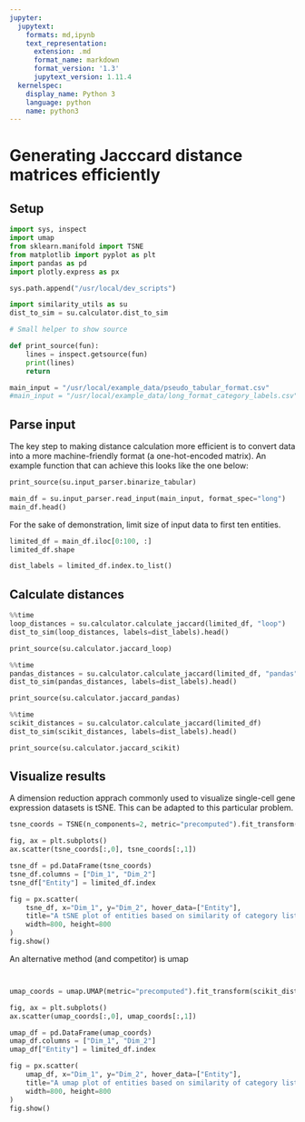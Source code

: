 ```yaml
---
jupyter:
  jupytext:
    formats: md,ipynb
    text_representation:
      extension: .md
      format_name: markdown
      format_version: '1.3'
      jupytext_version: 1.11.4
  kernelspec:
    display_name: Python 3
    language: python
    name: python3
---
```


# Generating Jacccard distance matrices efficiently

## Setup

```python
import sys, inspect
import umap
from sklearn.manifold import TSNE
from matplotlib import pyplot as plt
import pandas as pd
import plotly.express as px
```

```python
sys.path.append("/usr/local/dev_scripts")

import similarity_utils as su
dist_to_sim = su.calculator.dist_to_sim 
```

```python
# Small helper to show source

def print_source(fun):
    lines = inspect.getsource(fun)
    print(lines)
    return
```

```python
main_input = "/usr/local/example_data/pseudo_tabular_format.csv"
#main_input = "/usr/local/example_data/long_format_category_labels.csv"
```

## Parse input


The key step to making distance calculation more efficient is to convert data into a more machine-friendly format (a one-hot-encoded matrix). An example function that can achieve this looks like the one below:

```python
print_source(su.input_parser.binarize_tabular)
```

```python
main_df = su.input_parser.read_input(main_input, format_spec="long")
main_df.head()
```

For the sake of demonstration, limit size of input data to first ten entities.

```python
limited_df = main_df.iloc[0:100, :]
limited_df.shape
```

```python
dist_labels = limited_df.index.to_list()
```

## Calculate distances

```python
%%time
loop_distances = su.calculator.calculate_jaccard(limited_df, "loop")
dist_to_sim(loop_distances, labels=dist_labels).head()
```

```python
print_source(su.calculator.jaccard_loop)
```

```python
%%time
pandas_distances = su.calculator.calculate_jaccard(limited_df, "pandas")
dist_to_sim(pandas_distances, labels=dist_labels).head()
```

```python
print_source(su.calculator.jaccard_pandas)
```

```python
%%time
scikit_distances = su.calculator.calculate_jaccard(limited_df)
dist_to_sim(scikit_distances, labels=dist_labels).head()
```

```python
print_source(su.calculator.jaccard_scikit)
```

## Visualize results


A dimension reduction apprach commonly used to visualize single-cell gene expression datasets is tSNE. This can be adapted to this particular problem.

```python
tsne_coords = TSNE(n_components=2, metric="precomputed").fit_transform(scikit_distances)
```

```python
fig, ax = plt.subplots()
ax.scatter(tsne_coords[:,0], tsne_coords[:,1])
```

```python
tsne_df = pd.DataFrame(tsne_coords)
tsne_df.columns = ["Dim_1", "Dim_2"]
tsne_df["Entity"] = limited_df.index

fig = px.scatter(
    tsne_df, x="Dim_1", y="Dim_2", hover_data=["Entity"],
    title="A tSNE plot of entities based on similarity of category list",
    width=800, height=800
)
fig.show()
```

An alternative method (and competitor) is umap

```python

```

```python

```

```python
umap_coords = umap.UMAP(metric="precomputed").fit_transform(scikit_distances)
```

```python
fig, ax = plt.subplots()
ax.scatter(umap_coords[:,0], umap_coords[:,1])
```

```python
umap_df = pd.DataFrame(umap_coords)
umap_df.columns = ["Dim_1", "Dim_2"]
umap_df["Entity"] = limited_df.index

fig = px.scatter(
    umap_df, x="Dim_1", y="Dim_2", hover_data=["Entity"],
    title="A umap plot of entities based on similarity of category list",
    width=800, height=800
)
fig.show()
```

```python

```
